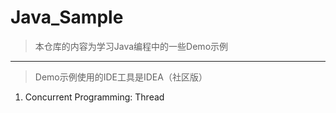 # Java_Sample

> 本仓库的内容为学习Java编程中的一些Demo示例
***
> Demo示例使用的IDE工具是IDEA（社区版）

1. Concurrent Programming: Thread